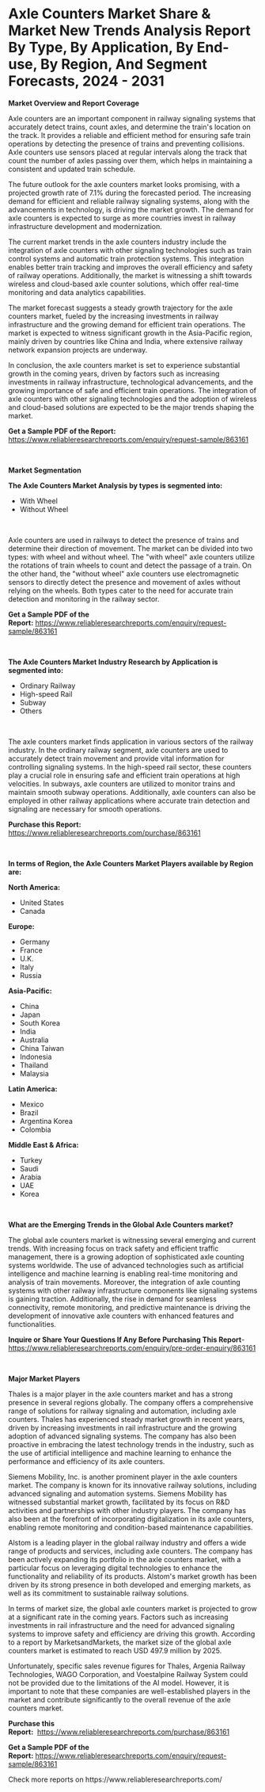 <p><h1>Axle Counters Market Share & Market New Trends Analysis Report By Type, By Application, By End-use, By Region, And Segment Forecasts, 2024 - 2031</h1></p><p><strong>Market Overview and Report Coverage</strong></p>
<p><p>Axle counters are an important component in railway signaling systems that accurately detect trains, count axles, and determine the train's location on the track. It provides a reliable and efficient method for ensuring safe train operations by detecting the presence of trains and preventing collisions. Axle counters use sensors placed at regular intervals along the track that count the number of axles passing over them, which helps in maintaining a consistent and updated train schedule.</p><p>The future outlook for the axle counters market looks promising, with a projected growth rate of 7.1% during the forecasted period. The increasing demand for efficient and reliable railway signaling systems, along with the advancements in technology, is driving the market growth. The demand for axle counters is expected to surge as more countries invest in railway infrastructure development and modernization.</p><p>The current market trends in the axle counters industry include the integration of axle counters with other signaling technologies such as train control systems and automatic train protection systems. This integration enables better train tracking and improves the overall efficiency and safety of railway operations. Additionally, the market is witnessing a shift towards wireless and cloud-based axle counter solutions, which offer real-time monitoring and data analytics capabilities.</p><p>The market forecast suggests a steady growth trajectory for the axle counters market, fueled by the increasing investments in railway infrastructure and the growing demand for efficient train operations. The market is expected to witness significant growth in the Asia-Pacific region, mainly driven by countries like China and India, where extensive railway network expansion projects are underway.</p><p>In conclusion, the axle counters market is set to experience substantial growth in the coming years, driven by factors such as increasing investments in railway infrastructure, technological advancements, and the growing importance of safe and efficient train operations. The integration of axle counters with other signaling technologies and the adoption of wireless and cloud-based solutions are expected to be the major trends shaping the market.</p></p>
<p><strong>Get a Sample PDF of the Report:</strong> <a href="https://www.reliableresearchreports.com/enquiry/request-sample/863161">https://www.reliableresearchreports.com/enquiry/request-sample/863161</a></p>
<p>&nbsp;</p>
<p><strong>Market Segmentation</strong></p>
<p><strong>The Axle Counters Market Analysis by types is segmented into:</strong></p>
<p><ul><li>With Wheel</li><li>Without Wheel</li></ul></p>
<p>&nbsp;</p>
<p><p>Axle counters are used in railways to detect the presence of trains and determine their direction of movement. The market can be divided into two types: with wheel and without wheel. The "with wheel" axle counters utilize the rotations of train wheels to count and detect the passage of a train. On the other hand, the "without wheel" axle counters use electromagnetic sensors to directly detect the presence and movement of axles without relying on the wheels. Both types cater to the need for accurate train detection and monitoring in the railway sector.</p></p>
<p><strong>Get a Sample PDF of the Report:</strong>&nbsp;<a href="https://www.reliableresearchreports.com/enquiry/request-sample/863161">https://www.reliableresearchreports.com/enquiry/request-sample/863161</a></p>
<p>&nbsp;</p>
<p><strong>The Axle Counters Market Industry Research by Application is segmented into:</strong></p>
<p><ul><li>Ordinary Railway</li><li>High-speed Rail</li><li>Subway</li><li>Others</li></ul></p>
<p>&nbsp;</p>
<p><p>The axle counters market finds application in various sectors of the railway industry. In the ordinary railway segment, axle counters are used to accurately detect train movement and provide vital information for controlling signaling systems. In the high-speed rail sector, these counters play a crucial role in ensuring safe and efficient train operations at high velocities. In subways, axle counters are utilized to monitor trains and maintain smooth subway operations. Additionally, axle counters can also be employed in other railway applications where accurate train detection and signaling are necessary for smooth operations.</p></p>
<p><strong>Purchase this Report:</strong>&nbsp; <a href="https://www.reliableresearchreports.com/purchase/863161">https://www.reliableresearchreports.com/purchase/863161</a></p>
<p>&nbsp;</p>
<p><strong>In terms of Region, the Axle Counters Market Players available by Region are:</strong></p>
<p>
    <p> <strong> North America: </strong>
        <ul>
            <li>United States</li>
            <li>Canada</li>
        </ul>
        </p> 
    <p> <strong> Europe: </strong>
        <ul>
            <li>Germany</li>
            <li>France</li>
            <li>U.K.</li>
            <li>Italy</li>
            <li>Russia</li>
        </ul>
        </p> 
    <p> <strong> Asia-Pacific: </strong>
        <ul>
            <li>China</li>
            <li>Japan</li>
            <li>South Korea</li>
            <li>India</li>
            <li>Australia</li>
            <li>China Taiwan</li>
            <li>Indonesia</li>
            <li>Thailand</li>
            <li>Malaysia</li>
        </ul>
        </p> 
    <p> <strong> Latin America: </strong>
        <ul>
            <li>Mexico</li>
            <li>Brazil</li>
            <li>Argentina Korea</li>
            <li>Colombia</li>
        </ul>
        </p> 
    <p> <strong> Middle East & Africa: </strong>
        <ul>
            <li>Turkey</li>
            <li>Saudi</li>
            <li>Arabia</li>
            <li>UAE</li>
            <li>Korea</li>
        </ul>
    </p>
    </p>
<p>&nbsp;</p>
<p><strong>What are the Emerging Trends in the Global Axle Counters market?</strong></p>
<p><p>The global axle counters market is witnessing several emerging and current trends. With increasing focus on track safety and efficient traffic management, there is a growing adoption of sophisticated axle counting systems worldwide. The use of advanced technologies such as artificial intelligence and machine learning is enabling real-time monitoring and analysis of train movements. Moreover, the integration of axle counting systems with other railway infrastructure components like signaling systems is gaining traction. Additionally, the rise in demand for seamless connectivity, remote monitoring, and predictive maintenance is driving the development of innovative axle counters with enhanced features and functionalities.</p></p>
<p><strong>Inquire or Share Your Questions If Any Before Purchasing This Report</strong>- <a href="https://www.reliableresearchreports.com/enquiry/pre-order-enquiry/863161">https://www.reliableresearchreports.com/enquiry/pre-order-enquiry/863161</a></p>
<p>&nbsp;</p>
<p><strong>Major Market Players</strong></p>
<p><p>Thales is a major player in the axle counters market and has a strong presence in several regions globally. The company offers a comprehensive range of solutions for railway signaling and automation, including axle counters. Thales has experienced steady market growth in recent years, driven by increasing investments in rail infrastructure and the growing adoption of advanced signaling systems. The company has also been proactive in embracing the latest technology trends in the industry, such as the use of artificial intelligence and machine learning to enhance the performance and efficiency of its axle counters.</p><p>Siemens Mobility, Inc. is another prominent player in the axle counters market. The company is known for its innovative railway solutions, including advanced signaling and automation systems. Siemens Mobility has witnessed substantial market growth, facilitated by its focus on R&D activities and partnerships with other industry players. The company has also been at the forefront of incorporating digitalization in its axle counters, enabling remote monitoring and condition-based maintenance capabilities.</p><p>Alstom is a leading player in the global railway industry and offers a wide range of products and services, including axle counters. The company has been actively expanding its portfolio in the axle counters market, with a particular focus on leveraging digital technologies to enhance the functionality and reliability of its products. Alstom's market growth has been driven by its strong presence in both developed and emerging markets, as well as its commitment to sustainable railway solutions.</p><p>In terms of market size, the global axle counters market is projected to grow at a significant rate in the coming years. Factors such as increasing investments in rail infrastructure and the need for advanced signaling systems to improve safety and efficiency are driving this growth. According to a report by MarketsandMarkets, the market size of the global axle counters market is estimated to reach USD 497.9 million by 2025.</p><p>Unfortunately, specific sales revenue figures for Thales, Argenia Railway Technologies, WAGO Corporation, and Voestalpine Railway System could not be provided due to the limitations of the AI model. However, it is important to note that these companies are well-established players in the market and contribute significantly to the overall revenue of the axle counters market.</p></p>
<p><strong>Purchase this Report:</strong>&nbsp;&nbsp;<a href="https://www.reliableresearchreports.com/purchase/863161">https://www.reliableresearchreports.com/purchase/863161</a></p>
<p></p>
<p><strong>Get a Sample PDF of the Report:</strong>&nbsp;<a href="https://www.reliableresearchreports.com/enquiry/request-sample/863161">https://www.reliableresearchreports.com/enquiry/request-sample/863161</a></p>
<p>Check more reports on https://www.reliableresearchreports.com/</p>